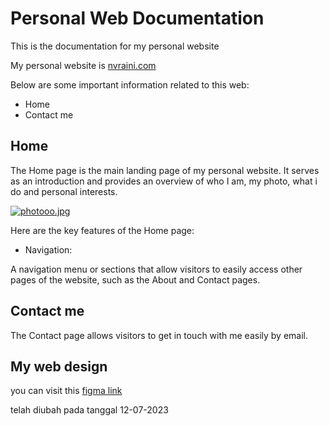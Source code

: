 # Personal Web Documentation

This is the documentation for my personal website

My personal website is [nvraini.com](https://nvraini.com)

Below are some important information related to this web:

- Home
- Contact me

## Home

The Home page is the main landing page of my personal website. It serves as an introduction and provides an overview of who I am, my photo, what i do and personal interests.

[![photooo.jpg](https://i.postimg.cc/vZQ4rWYk/photooo.jpg)](https://postimg.cc/fJrWZS0f)

Here are the key features of the Home page:

- Navigation:

A navigation menu or sections that allow visitors to easily access other pages of the website, such as the About and Contact pages.

## Contact me

The Contact page allows visitors to get in touch with me easily by email.

## My web design

you can visit this [figma link](https://www.figma.com/file/rMKuPQ1JDztCoY3aKBxOEr/punyanopi2?type=design&node-id=0%3A1&mode=design&t=BVIarddaORdr3iRp-1)

telah diubah pada tanggal 12-07-2023
